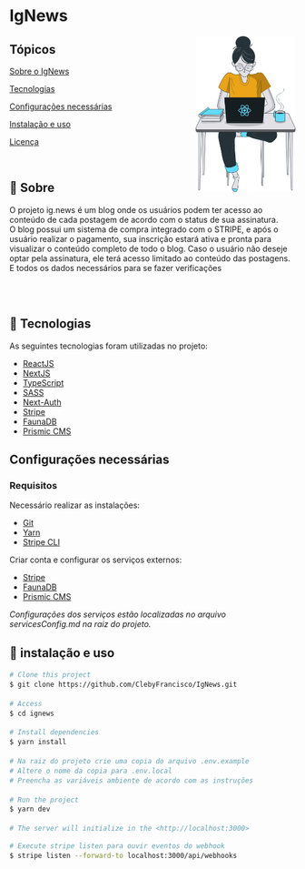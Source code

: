 # IgNews


<img align="right" src="https://github.com/ClebyFrancisco/IgNews/blob/main/public/images/avatar.svg" width="35%" alt="IgNews">

## Tópicos 

[Sobre o IgNews](#dart-sobre)

[Tecnologias](#rocket-tecnologias)

[Configurações necessárias](#configurações-necessárias)

[Instalação e uso](#instalação-e-uso)

[Licença](#licença)

<br>

## :dart: Sobre ##

O projeto ig.news é um blog onde os usuários podem ter acesso ao conteúdo de cada postagem de acordo com o status de sua assinatura.<br>
O blog possui um sistema de compra integrado com o STRIPE, e após o usuário realizar o pagamento, sua inscrição estará ativa e pronta para visualizar o conteúdo completo
de todo o blog. Caso o usuário não deseje optar pela assinatura, ele terá acesso limitado ao conteúdo das postagens. E todos os dados necessários para se fazer verificações

<br>
<br>



## :rocket: Tecnologias ##

As seguintes tecnologias foram utilizadas no projeto:

- [ReactJS](https://reactjs.org/)
- [NextJS](https://nextjs.org/)
- [TypeScript](https://www.typescriptlang.org/)
- [SASS](https://sass-lang.com/)
- [Next-Auth](https://next-auth.js.org/)
- [Stripe](https://stripe.com/)
- [FaunaDB](https://fauna.com/)
- [Prismic CMS](https://prismic.io/)


## Configurações necessárias

### **Requisitos**

Necessário realizar as instalações:

- [Git](https://git-scm.com/)
- [Yarn](https://classic.yarnpkg.com)
- [Stripe CLI](https://stripe.com/docs/stripe-cli)

Criar conta e configurar os serviços externos:

- [Stripe](https://stripe.com/)
- [FaunaDB](https://fauna.com/)
- [Prismic CMS](https://prismic.io/)

*Configurações dos serviços estão localizadas no arquivo servicesConfig.md na raiz do projeto.*

## :checkered_flag: instalação e uso ##

```bash
# Clone this project
$ git clone https://github.com/ClebyFrancisco/IgNews.git

# Access
$ cd ignews

# Install dependencies
$ yarn install

# Na raiz do projeto crie uma copia do arquivo .env.example
# Altere o nome da copia para .env.local
# Preencha as variáveis ambiente de acordo com as instruções

# Run the project
$ yarn dev

# The server will initialize in the <http://localhost:3000>
```

```bash
# Execute stripe listen para ouvir eventos do webhook
$ stripe listen --forward-to localhost:3000/api/webhooks
```
